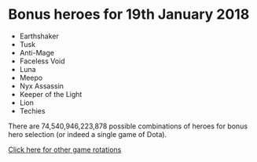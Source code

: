 # Bonus heroes for 19th January 2018

- Earthshaker
- Tusk
- Anti-Mage
- Faceless Void
- Luna
- Meepo
- Nyx Assassin
- Keeper of the Light
- Lion
- Techies

There are 74,540,946,223,878 possible combinations of heroes for bonus hero selection (or indeed a single game of Dota).

[Click here for other game rotations](https://tsunamishadow.github.io/bonusheroes/othergames)
